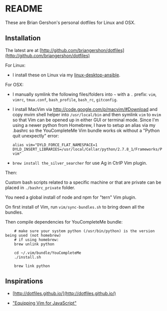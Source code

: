README
======

These are Brian Gershon's personal dotfiles for Linux and OSX.

## Installation

The latest are at [http://github.com/briangershon/dotfiles](http://github.com/briangershon/dotfiles)

For Linux:

* I install these on Linux via my [linux-desktop-ansible](https://github.com/briangershon/linux-desktop-ansible).

For OSX:

* I manually symlink the following files/folders into `~` with a `.` prefix: `vim`, `vimrc`, `tmux.conf`, `bash_profile`, `bash_rc`, `gitconfig`.

* I install MacVim via <http://code.google.com/p/macvim/#Download> and copy mvim shell helper into `/usr/local/bin` and then symlink `vim` to `mvim` so that Vim can be opened up in either GUI or terminal mode.  Since I'm using a newer python from Homebrew, I have to setup an alias via my .bashrc so the YouCompleteMe Vim bundle works ok without a "Python quit unexpectly" error:

      alias vim="DYLD_FORCE_FLAT_NAMESPACE=1 DYLD_INSERT_LIBRARIES=/usr/local/Cellar/python/2.7.8_1/Frameworks/Python.framework/Versions/2.7/lib/libpython2.7.dylib vim"

* `brew install the_silver_searcher` for use Ag in CtrlP Vim plugin.

Then:

Custom bash scripts related to a specific machine or that are private can be placed in `./bashrc_private` folder.

You need a global install of node and npm for "tern" Vim plugin.

On first install of Vim, run `vim/sync-bundles.sh` to bring down all the bundles.

Then compile dependencies for YouCompleteMe bundle:

        # make sure your system python (/usr/bin/python) is the version being used (not homebrew)
        # if using homebrew:
        brew unlink python

        cd ~/.vim/bundle/YouCompleteMe
        ./install.sh

        brew link python

## Inspirations

* [http://dotfiles.github.io/](http://dotfiles.github.io/)

* ["Equipping Vim for JavaScript"](http://oli.me.uk/2013/06/29/equipping-vim-for-javascript/)
